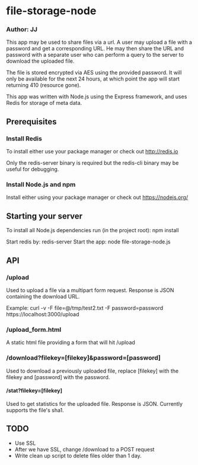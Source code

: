# file-storage-node
### Author: JJ

This app may be used to share files via a url. A user may upload a file with a password and get a corresponding URL. He may then share the URL and password with a separate user who can perform a query to the server to download the uploaded file.

The file is stored encrypted via AES using the provided password. It will only be available for the next 24 hours, at which point the app will start returning 410 (resource gone).

This app was written with Node.js using the Express framework, and uses Redis for storage of meta data.

## Prerequisites

### Install Redis

To install either use your package manager or check
out http://redis.io

Only the redis-server binary is required but the redis-cli binary may be useful
for debugging.

### Install Node.js and npm

Install either using your package manager or check out https://nodejs.org/

## Starting your server

To install all Node.js dependencies run (in the project root): npm install 

Start redis by: redis-server
Start the app: node file-storage-node.js

## API

### /upload

Used to upload a file via a multipart form request. Response is JSON containing the download URL.

Example: curl -v -F file=@/tmp/test2.txt -F password=password https://localhost:3000/upload

### /upload_form.html

A static html file providing a form that will hit /upload

### /download?filekey=[filekey]&password=[password]

Used to download a previously uploaded file, replace [filekey] with the filekey and [password] with the password.  

#### /stat?filekey=[filekey]

Used to get statistics for the uploaded file. Response is JSON. Currently supports the file's sha1.

## TODO
 - Use SSL
 - After we have SSL, change /download to a POST request
 - Write clean up script to delete files older than 1 day.



